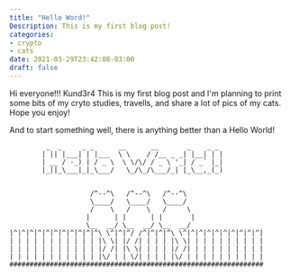 ```yaml
---
title: "Hello Word!"
Description: This is my first blog post!
categories:
- crypto
- cats
date: 2021-03-29T23:42:08-03:00
draft: false
---
```


Hi everyone!!! Kund3r4 This is my first blog post and I'm planning to print some bits of my cryto studies, travells, and share a lot of pics of my cats. Hope you enjoy!

<!--more-->

And to start something well, there is anything better than a Hello World!

```
         _  _     _ _      __      __       _    _ _
        | || |___| | |___  \ \    / /__ _ _| |__| | |
        | __ / -_) | / _ \  \ \/\/ / _ \ '_| / _` |_|
        |_||_\___|_|_\___/   \_/\_/\___/_| |_\__,_(_)


                    /^--^\   /^--^\   /^--^\
                    \____/   \____/   \____/
                    /    \   /    \   /     \
                   |      | |      | |       |
                   \__  __/ \__  __/ \__  __/
|^|^|^|^|^|^|^|^|^|^|^\ \^|^|^/ /^|^|^|^\ \^|^|^|^|^|^|^|^|^|^|
| | | | | | | | | | | |\ \| |/ /| | | | |\ \| | | | | | | | | |
| | | | | | | | | | | |/ /| |\ \| | | | |/ /| | | | | | | | | |
| | | | | | | | | | | |\/ | | \/| | | | |\/ | | | | | | | | | |
###############################################################
```
